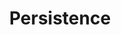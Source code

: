 ---
title: Persistence
layout: tag
author_profile: false
taxonomy: Defense Evasion
permalink: /detections/persistence
sidebar:
  nav: "detections"
---